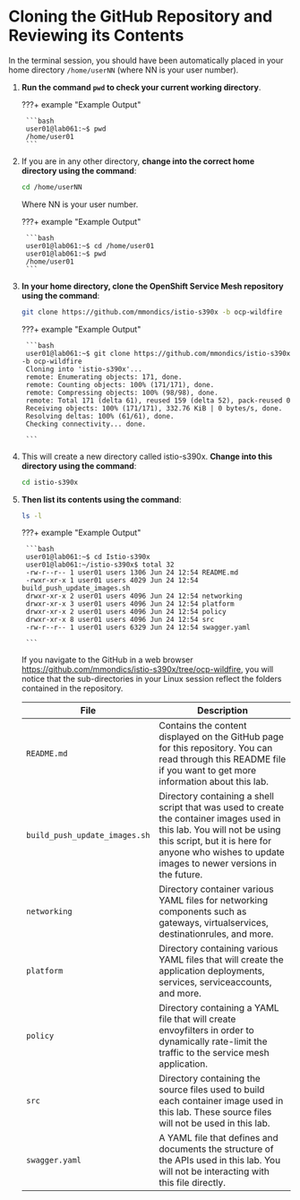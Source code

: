 # Cloning the GitHub Repository and Reviewing its Contents

In the terminal session, you should have been automatically placed in your home directory `/home/userNN` (where NN is your user number).

1. **Run the command `pwd` to check your current working directory**.

    ???+ example "Example Output"

        ```bash
        user01@lab061:~$ pwd
        /home/user01
        ```

1. If you are in any other directory, **change into the correct home directory using the command**:

    ```bash
    cd /home/userNN
    ```

    Where NN is your user number.

    ???+ example "Example Output"

        ```bash
        user01@lab061:~$ cd /home/user01
        user01@lab061:~$ pwd
        /home/user01
        ```

1. **In your home directory, clone the OpenShift Service Mesh repository using the command**:

    ```bash
    git clone https://github.com/mmondics/istio-s390x -b ocp-wildfire
    ```

    ???+ example "Example Output"

        ```bash
        user01@lab061:~$ git clone https://github.com/mmondics/istio-s390x -b ocp-wildfire
        Cloning into 'istio-s390x'...
        remote: Enumerating objects: 171, done.
        remote: Counting objects: 100% (171/171), done.
        remote: Compressing objects: 100% (98/98), done.
        remote: Total 171 (delta 61), reused 159 (delta 52), pack-reused 0
        Receiving objects: 100% (171/171), 332.76 KiB | 0 bytes/s, done.
        Resolving deltas: 100% (61/61), done.
        Checking connectivity... done.

        ```

1. This will create a new directory called istio-s390x. **Change into this directory using the command**:

    ```bash
    cd istio-s390x 
    ```

1. **Then list its contents using the command**:

    ```bash
    ls -l
    ```

    ???+ example "Example Output"

        ```bash
        user01@lab061:~$ cd Istio-s390x
        user01@lab061:~/istio-s390x$ total 32
        -rw-r--r-- 1 user01 users 1306 Jun 24 12:54 README.md
        -rwxr-xr-x 1 user01 users 4029 Jun 24 12:54 build_push_update_images.sh
        drwxr-xr-x 2 user01 users 4096 Jun 24 12:54 networking
        drwxr-xr-x 3 user01 users 4096 Jun 24 12:54 platform
        drwxr-xr-x 2 user01 users 4096 Jun 24 12:54 policy
        drwxr-xr-x 8 user01 users 4096 Jun 24 12:54 src
        -rw-r--r-- 1 user01 users 6329 Jun 24 12:54 swagger.yaml

        ```

    If you navigate to the GitHub in a web browser <https://github.com/mmondics/istio-s390x/tree/ocp-wildfire>, you will notice that the sub-directories in your Linux session reflect the folders contained in the repository.

    | File | Description |
    |---|---|
    |     `README.md`    |     Contains   the content displayed on the GitHub page for this repository. You can read   through this README file if you want to get more information about this lab.     |
    |     `build_push_update_images.sh`    |     Directory   containing a shell script that was used to create the container images used   in this lab. You will not be using this script, but it is here for anyone who   wishes to update images to newer versions in the future.     |
    |     `networking`    |     Directory   container various YAML files for networking components such as gateways,   virtualservices, destinationrules, and more.    |
    |     `platform`    |     Directory   containing various YAML files that will create the application deployments,   services, serviceaccounts, and more.    |
    |     `policy`    |     Directory   containing a YAML file that will create envoyfilters in order to dynamically   rate-limit the traffic to the service mesh application.    |
    |     `src`    |     Directory   containing the source files used to build each container image used in this   lab. These source files will not be used in this lab.    |
    |     `swagger.yaml`    |     A   YAML file that defines and documents the structure of the APIs used in this   lab. You will not be interacting with this file directly.     |
